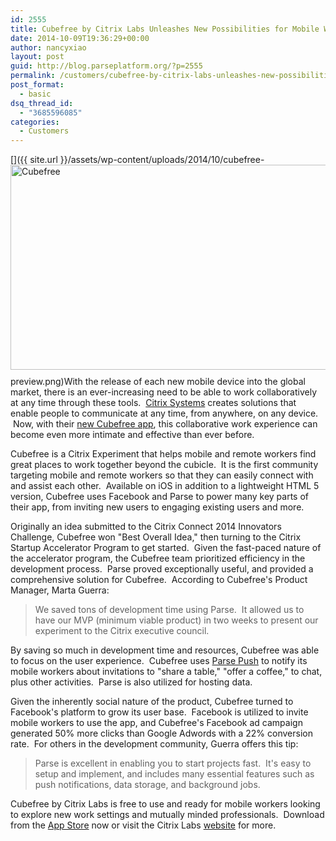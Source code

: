 ```yaml
---
id: 2555
title: Cubefree by Citrix Labs Unleashes New Possibilities for Mobile Workers With Parse
date: 2014-10-09T19:36:29+00:00
author: nancyxiao
layout: post
guid: http://blog.parseplatform.org/?p=2555
permalink: /customers/cubefree-by-citrix-labs-unleashes-new-possibilities-for-mobile-workers-with-parse/
post_format:
  - basic
dsq_thread_id:
  - "3685596085"
categories:
  - Customers
---
```

[<img class="alignnone size-large wp-image-2556" style="border: 0pt none; float: right; padding-left: 10px; padding-bottom: 10px;" src="{{ site.url }}/assets/wp-content/uploads/2014/10/cubefree-preview-1024x576.png" alt="Cubefree" width="584" height="328" />]({{ site.url }}/assets/wp-content/uploads/2014/10/cubefree-preview.png)With the release of each new mobile device into the global market, there is an ever-increasing need to be able to work collaboratively at any time through these tools.  <a href="http://www.citrix.com/" target="_blank">Citrix Systems</a> creates solutions that enable people to communicate at any time, from anywhere, on any device.  Now, with their <a href="http://www.citrix.com/go/cubefree.html" target="_blank">new Cubefree app</a>, this collaborative work experience can become even more intimate and effective than ever before.

Cubefree is a Citrix Experiment that helps mobile and remote workers find great places to work together beyond the cubicle.  It is the first community targeting mobile and remote workers so that they can easily connect with and assist each other.  Available on iOS in addition to a lightweight HTML 5 version, Cubefree uses Facebook and Parse to power many key parts of their app, from inviting new users to engaging existing users and more.

Originally an idea submitted to the Citrix Connect 2014 Innovators Challenge, Cubefree won "Best Overall Idea," then turning to the Citrix Startup Accelerator Program to get started.  Given the fast-paced nature of the accelerator program, the Cubefree team prioritized efficiency in the development process.  Parse proved exceptionally useful, and provided a comprehensive solution for Cubefree.  According to Cubefree's Product Manager, Marta Guerra:

> We saved tons of development time using Parse.  It allowed us to have our MVP (minimum viable product) in two weeks to present our experiment to the Citrix executive council.

By saving so much in development time and resources, Cubefree was able to focus on the user experience.  Cubefree uses <a href="https://parse.com/products/push" target="_blank">Parse Push</a> to notify its mobile workers about invitations to "share a table," "offer a coffee," to chat, plus other activities.  Parse is also utilized for hosting data.

Given the inherently social nature of the product, Cubefree turned to Facebook's platform to grow its user base.  Facebook is utilized to invite mobile workers to use the app, and Cubefree's Facebook ad campaign generated 50% more clicks than Google Adwords with a 22% conversion rate.  For others in the development community, Guerra offers this tip:

> Parse is excellent in enabling you to start projects fast.  It's easy to setup and implement, and includes many essential features such as push notifications, data storage, and background jobs.

Cubefree by Citrix Labs is free to use and ready for mobile workers looking to explore new work settings and mutually minded professionals.  Download from the <a href="https://itunes.apple.com/us/app/cubefree-app-workspaces-cafes/id916978531?mt=8" target="_blank">App Store</a> now or visit the Citrix Labs <a href="http://www.citrix.com/go/cubefree.html" target="_blank">website</a> for more.